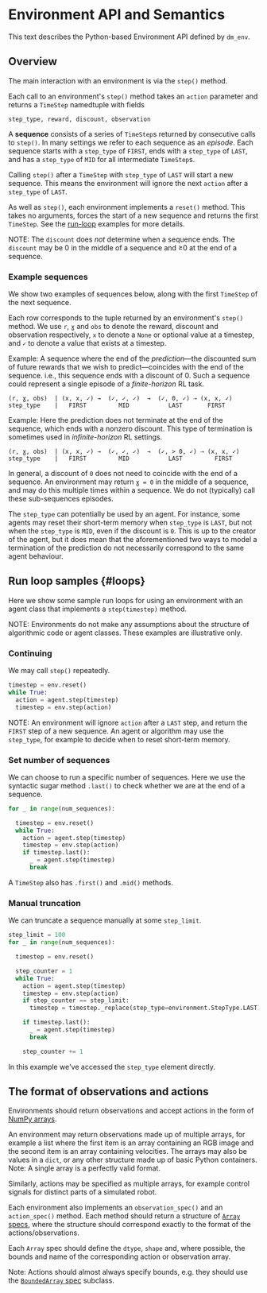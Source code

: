 # Environment API and Semantics

This text describes the Python-based Environment API defined by `dm_env`.

## Overview

The main interaction with an environment is via the `step()` method.

Each call to an environment's `step()` method takes an `action` parameter
and returns a `TimeStep` namedtuple with fields

```none
step_type, reward, discount, observation
```

A **sequence** consists of a series of `TimeStep`s returned by consecutive calls
to `step()`. In many settings we refer to each sequence as an *episode*. Each
sequence starts with a `step_type` of `FIRST`, ends with a `step_type` of
`LAST`, and has a `step_type` of `MID` for all intermediate `TimeStep`s.

Calling `step()` after a `TimeStep` with `step_type` of `LAST` will start a new
sequence. This means the environment will ignore the next `action` after a
`step_type` of `LAST`.

As well as `step()`, each environment implements a `reset()` method. This takes
no arguments, forces the start of a new sequence and returns the first
`TimeStep`. See the [run-loop](#loops) examples for more details.

NOTE: The `discount` does *not* determine when a sequence ends. The `discount`
may be 0 in the middle of a sequence and ≥0 at the end of a sequence.

### Example sequences

We show two examples of sequences below, along with the first `TimeStep` of the
next sequence.

Each row corresponds to the tuple returned by an environment's `step()` method.
We use `r`, `ɣ` and `obs` to denote the reward, discount and observation
respectively, `x` to denote a `None` or optional value at a timestep, and `✓`
to denote a value that exists at a timestep.

Example: A sequence where the end of the *prediction*—the discounted sum of
future rewards that we wish to predict—coincides with the end of the sequence.
i.e., this sequence ends with a discount of 0. Such a sequence could represent a
single episode of a *finite-horizon* RL task.

```none
(r, ɣ, obs)  | (x, x, ✓) →  (✓, ✓, ✓)  →  (✓, 0, ✓) ⇢ (x, x, ✓)
step_type    |   FIRST         MID           LAST       FIRST
```

Example: Here the prediction does not terminate at the end of the sequence,
which ends with a nonzero discount. This type of termination is sometimes used
in *infinite-horizon* RL settings.

```none
(r, ɣ, obs)  | (x, x, ✓) →  (✓, ✓, ✓)  →  (✓, > 0, ✓) ⇢ (x, x, ✓)
step_type    |   FIRST         MID           LAST         FIRST
```

In general, a discount of `0` does not need to coincide with the end of a
sequence. An environment may return `ɣ = 0` in the middle of a sequence, and
may do this multiple times within a sequence. We do not (typically) call these
sub-sequences episodes.

The `step_type` can potentially be used by an agent. For instance, some agents
may reset their short-term memory when `step_type` is `LAST`, but not when the
`step_type` is `MID`, even if the discount is `0`. This is up to the
creator of the agent, but it does mean that the aforementioned two ways to
model a termination of the prediction do not necessarily correspond to the same
agent behaviour.

## Run loop samples {#loops}

Here we show some sample run loops for using an environment with an agent class
that implements a `step(timestep)` method.

NOTE: Environments do not make any assumptions about the structure of
algorithmic code or agent classes. These examples are illustrative only.

### Continuing

We may call `step()` repeatedly.

```python
timestep = env.reset()
while True:
  action = agent.step(timestep)
  timestep = env.step(action)

```
NOTE: An environment will ignore `action` after a `LAST` step, and return the
`FIRST` step of a new sequence. An agent or algorithm may use the `step_type`,
for example to decide when to reset short-term memory.

### Set number of sequences

We can choose to run a specific number of sequences. Here we use the syntactic
sugar method `.last()` to check whether we are at the end of a sequence.

```python
for _ in range(num_sequences):

  timestep = env.reset()
  while True:
    action = agent.step(timestep)
    timestep = env.step(action)
    if timestep.last():
      _ = agent.step(timestep)
      break
```

A `TimeStep` also has `.first()` and `.mid()` methods.

### Manual truncation

We can truncate a sequence manually at some `step_limit`.

```python
step_limit = 100
for _ in range(num_sequences):

  timestep = env.reset()

  step_counter = 1
  while True:
    action = agent.step(timestep)
    timestep = env.step(action)
    if step_counter == step_limit:
      timestep = timestep._replace(step_type=environment.StepType.LAST)

    if timestep.last():
      _ = agent.step(timestep)
      break

    step_counter += 1
```

In this example we've accessed the `step_type` element directly.

## The format of observations and actions

Environments should return observations and accept actions in the form of
[NumPy arrays][numpy_array].

An environment may return observations made up of multiple arrays, for example a
list where the first item is an array containing an RGB image and the second
item is an array containing velocities. The arrays may also be values in a
`dict`, or any other structure made up of basic Python containers. Note: A
single array is a perfectly valid format.

Similarly, actions may be specified as multiple arrays, for example control
signals for distinct parts of a simulated robot.

Each environment also implements an `observation_spec()` and an `action_spec()`
method. Each method should return a structure of [`Array` specs][specs],
where the structure should correspond exactly to the
format of the actions/observations.

Each `Array` spec should define the `dtype`, `shape` and, where possible, the
bounds and name of the corresponding action or observation array.

Note: Actions should almost always specify bounds, e.g. they should use the
[`BoundedArray` spec][specs] subclass.

[numpy_array]: https://docs.scipy.org/doc/numpy/reference/generated/numpy.array.html
[specs]: ../dm_env/specs.py
